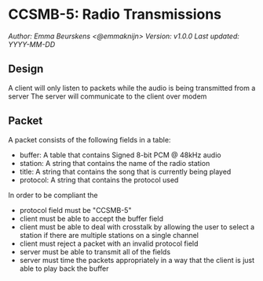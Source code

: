 # CCSMB-5: Radio Transmissions
*Author: Emma Beurskens <@emmaknijn>*
*Version: v1.0.0*
*Last updated: YYYY-MM-DD*

## Design
A client will only listen to packets while the audio is being transmitted from a server
The server will communicate to the client over modem

## Packet
A packet consists of the following fields in a table:
- buffer: A table that contains Signed 8-bit PCM @ 48kHz audio
- station: A string that contains the name of the radio station
- title: A string that contains the song that is currently being played
- protocol: A string that contains the protocol used

In order to be compliant the
- protocol field must be "CCSMB-5"
- client must be able to accept the buffer field
- client must be able to deal with crosstalk by allowing the user to select a station if there are multiple stations on a single channel
- client must reject a packet with an invalid protocol field
- server must be able to transmit all of the fields
- server must time the packets appropriately in a way that the client is just able to play back the buffer